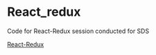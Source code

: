 # React_redux
Code for React-Redux session conducted for SDS

[React-Redux](master/images/react_redux.png)